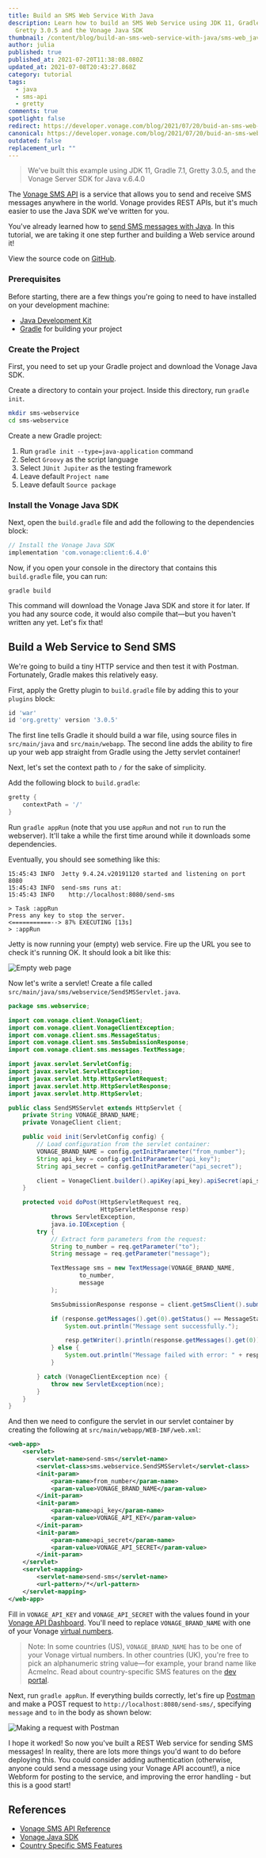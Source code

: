 ```yaml
---
title: Build an SMS Web Service With Java
description: Learn how to build an SMS Web Service using JDK 11, Gradle 7.1,
  Gretty 3.0.5 and the Vonage Java SDK
thumbnail: /content/blog/build-an-sms-web-service-with-java/sms-web_java_1200x600.png
author: julia
published: true
published_at: 2021-07-20T11:38:08.080Z
updated_at: 2021-07-08T20:43:27.868Z
category: tutorial
tags:
  - java
  - sms-api
  - gretty
comments: true
spotlight: false
redirect: https://developer.vonage.com/blog/2021/07/20/buid-an-sms-web-service-with-java
canonical: https://developer.vonage.com/blog/2021/07/20/buid-an-sms-web-service-with-java
outdated: false
replacement_url: ""
---
```

> We've built this example using JDK 11, Gradle 7.1, Gretty 3.0.5, and the Vonage Server SDK for Java v.6.4.0

The [Vonage SMS API](https://developer.vonage.com/messaging/sms/overview) is a service that allows you to send and receive SMS messages anywhere in the world. Vonage provides REST APIs, but it's much easier to use the Java SDK we've written for you.

You've already learned how to [send SMS messages with Java](https://learn.vonage.com/blog/2017/05/03/send-sms-messages-with-java-dr/). In this tutorial, we are taking it one step further and building a Web service around it! 

View the source code on [GitHub](https://github.com/nexmo-community/java-send-sms-webservice).

### Prerequisites

Before starting, there are a few things you're going to need to have installed on your development machine:

* [Java Development Kit](https://www.oracle.com/java/technologies/javase-downloads.html)
* [Gradle](https://gradle.org/) for building your project

<sign-up number></sign-up>

### Create the Project

First, you need to set up your Gradle project and download the Vonage Java SDK.

Create a directory to contain your project. Inside this directory, run `gradle init`.

```bash
mkdir sms-webservice
cd sms-webservice
```

Create a new Gradle project: 

1. Run `gradle init --type=java-application` command
2. Select `Groovy` as the script language
3. Select `JUnit Jupiter` as the testing framework 
4. Leave default `Project name`
5. Leave default `Source package`

### Install the Vonage Java SDK

Next, open the `build.gradle` file and add the following to the dependencies block:

```groovy
// Install the Vonage Java SDK
implementation 'com.vonage:client:6.4.0'
```

Now, if you open your console in the directory that contains this `build.gradle` file, you can run:

```shell
gradle build
```

This command will download the Vonage Java SDK and store it for later. If you had any source code, it would also compile that—but you haven't written any yet. Let's fix that!

## Build a Web Service to Send SMS

We're going to build a tiny HTTP service and then test it with Postman. Fortunately, Gradle makes this relatively easy.

First, apply the Gretty plugin to `build.gradle` file by adding this to your `plugins` block:

```groovy
id 'war'
id 'org.gretty' version '3.0.5'
```

The first line tells Gradle it should build a war file, using source files in `src/main/java` and `src/main/webapp`. The second line adds the ability to fire up your web app straight from Gradle using the Jetty servlet container!

Next, let's set the context path to `/` for the sake of simplicity.

Add the following block to `build.gradle`:

```groovy
gretty {
    contextPath = '/'
}
```

Run `gradle appRun` (note that you use `appRun` and not `run` to run the webserver). It'll take a while the first time around while it downloads some dependencies.

Eventually, you should see something like this:

```shell
15:45:43 INFO  Jetty 9.4.24.v20191120 started and listening on port 8080
15:45:43 INFO  send-sms runs at:
15:45:43 INFO    http://localhost:8080/send-sms

> Task :appRun
Press any key to stop the server.
<===========--> 87% EXECUTING [13s]
> :appRun
```

Jetty is now running your (empty) web service. Fire up the URL you see to check it's running OK. It should look a bit like this:

![Empty web page](/content/blog/how-to-send-sms-messages-with-java/empty-web.png "Empty web page")

Now let's write a servlet! Create a file called `src/main/java/sms/webservice/SendSMSServlet.java`.

```java
package sms.webservice;

import com.vonage.client.VonageClient;
import com.vonage.client.VonageClientException;
import com.vonage.client.sms.MessageStatus;
import com.vonage.client.sms.SmsSubmissionResponse;
import com.vonage.client.sms.messages.TextMessage;

import javax.servlet.ServletConfig;
import javax.servlet.ServletException;
import javax.servlet.http.HttpServletRequest;
import javax.servlet.http.HttpServletResponse;
import javax.servlet.http.HttpServlet;

public class SendSMSServlet extends HttpServlet {
    private String VONAGE_BRAND_NAME;
    private VonageClient client;

    public void init(ServletConfig config) {
        // Load configuration from the servlet container:
        VONAGE_BRAND_NAME = config.getInitParameter("from_number");
        String api_key = config.getInitParameter("api_key");
        String api_secret = config.getInitParameter("api_secret");

        client = VonageClient.builder().apiKey(api_key).apiSecret(api_secret).build();
    }

    protected void doPost(HttpServletRequest req,
                          HttpServletResponse resp)
            throws ServletException,
            java.io.IOException {
        try {
            // Extract form parameters from the request:
            String to_number = req.getParameter("to");
            String message = req.getParameter("message");

            TextMessage sms = new TextMessage(VONAGE_BRAND_NAME,
                    to_number,
                    message
            );

            SmsSubmissionResponse response = client.getSmsClient().submitMessage(sms);

            if (response.getMessages().get(0).getStatus() == MessageStatus.OK) {
                System.out.println("Message sent successfully.");

                resp.getWriter().println(response.getMessages().get(0));
            } else {
                System.out.println("Message failed with error: " + response.getMessages().get(0).getErrorText());
            }

        } catch (VonageClientException nce) {
            throw new ServletException(nce);
        }
    }
}
```

And then we need to configure the servlet in our servlet container by creating the following at `src/main/webapp/WEB-INF/web.xml`:

```xml
<web-app>
    <servlet>
        <servlet-name>send-sms</servlet-name>
        <servlet-class>sms.webservice.SendSMSServlet</servlet-class>
        <init-param>
            <param-name>from_number</param-name>
            <param-value>VONAGE_BRAND_NAME</param-value>
        </init-param>
        <init-param>
            <param-name>api_key</param-name>
            <param-value>VONAGE_API_KEY</param-value>
        </init-param>
        <init-param>
            <param-name>api_secret</param-name>
            <param-value>VONAGE_API_SECRET</param-value>
        </init-param>
    </servlet>
    <servlet-mapping>
        <servlet-name>send-sms</servlet-name>
        <url-pattern>/*</url-pattern>
    </servlet-mapping>
</web-app>
```

Fill in `VONAGE_API_KEY` and `VONAGE_API_SECRET` with the values found in your [Vonage API Dashboard](https://dashboard.nexmo.com/). You'll need to replace `VONAGE_BRAND_NAME` with one of your Vonage [virtual numbers](https://dashboard.nexmo.com/your-numbers).

> Note: In some countries (US), `VONAGE_BRAND_NAME` has to be one of your Vonage virtual numbers. In other countries (UK), you're free to pick an alphanumeric string value—for example, your brand name like AcmeInc. Read about country-specific SMS features on the [dev portal](https://developer.vonage.com/messaging/sms/guides/country-specific-features).

Next, run `gradle appRun`. If everything builds correctly, let's fire up [Postman](https://www.getpostman.com/) and make a POST request to `http://localhost:8080/send-sms/`, specifying `message` and `to` in the body as shown below:

![Making a request with Postman](/content/blog/buid-an-sms-web-service-with-java/postman-request.png "Making a request with Postman")

I hope it worked! So now you've built a REST Web service for sending SMS messages! In reality, there are lots more things you'd want to do before deploying this. You could consider adding authentication (otherwise, anyone could send a message using your Vonage API account!), a nice Webform for posting to the service, and improving the error handling - but this is a good start!

## References

* [Vonage SMS API Reference](https://developer.vonage.com/api/sms?theme=dark)
* [Vonage Java SDK](https://github.com/Vonage/vonage-java-sdk)
* [Country Specific SMS Features](https://developer.vonage.com/messaging/sms/guides/country-specific-features)